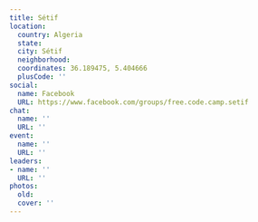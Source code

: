 ```yaml
---
title: Sétif
location:
  country: Algeria
  state: 
  city: Sétif
  neighborhood: 
  coordinates: 36.189475, 5.404666
  plusCode: ''
social:
  name: Facebook
  URL: https://www.facebook.com/groups/free.code.camp.setif
chat:
  name: ''
  URL: ''
event:
  name: ''
  URL: ''
leaders:
- name: ''
  URL: ''
photos:
  old: 
  cover: ''
---
```

